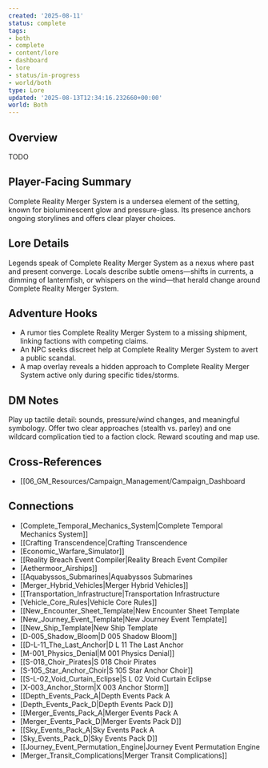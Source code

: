 ```yaml
---
created: '2025-08-11'
status: complete
tags:
- both
- complete
- content/lore
- dashboard
- lore
- status/in-progress
- world/both
type: Lore
updated: '2025-08-13T12:34:16.232660+00:00'
world: Both
---
```


## Overview

TODO

## Player-Facing Summary

Complete Reality Merger System is a undersea element of the setting, known for bioluminescent glow and pressure-glass. Its presence anchors ongoing storylines and offers clear player choices.

## Lore Details

Legends speak of Complete Reality Merger System as a nexus where past and present converge. Locals describe subtle omens—shifts in currents, a dimming of lanternfish, or whispers on the wind—that herald change around Complete Reality Merger System.

## Adventure Hooks

- A rumor ties Complete Reality Merger System to a missing shipment, linking factions with competing claims.
- An NPC seeks discreet help at Complete Reality Merger System to avert a public scandal.
- A map overlay reveals a hidden approach to Complete Reality Merger System active only during specific tides/storms.

## DM Notes

Play up tactile detail: sounds, pressure/wind changes, and meaningful symbology. Offer two clear approaches (stealth vs. parley) and one wildcard complication tied to a faction clock. Reward scouting and map use.

<!-- enriched: true -->

## Cross-References

- [[06_GM_Resources/Campaign_Management/Campaign_Dashboard

## Connections

- [Complete_Temporal_Mechanics_System|Complete Temporal Mechanics System]]
- [[Crafting Transcendence|Crafting Transcendence
- [Economic_Warfare_Simulator]]
- [[Reality Breach Event Compiler|Reality Breach Event Compiler
- [Aethermoor_Airships]]
- [[Aquabyssos_Submarines|Aquabyssos Submarines
- [Merger_Hybrid_Vehicles|Merger Hybrid Vehicles]]
- [[Transportation_Infrastructure|Transportation Infrastructure
- [Vehicle_Core_Rules|Vehicle Core Rules]]
- [[New_Encounter_Sheet_Template|New Encounter Sheet Template
- [New_Journey_Event_Template|New Journey Event Template]]
- [[New_Ship_Template|New Ship Template
- [D-005_Shadow_Bloom|D 005 Shadow Bloom]]
- [[D-L-11_The_Last_Anchor|D L 11 The Last Anchor
- [M-001_Physics_Denial|M 001 Physics Denial]]
- [[S-018_Choir_Pirates|S 018 Choir Pirates
- [S-105_Star_Anchor_Choir|S 105 Star Anchor Choir]]
- [[S-L-02_Void_Curtain_Eclipse|S L 02 Void Curtain Eclipse
- [X-003_Anchor_Storm|X 003 Anchor Storm]]
- [[Depth_Events_Pack_A|Depth Events Pack A
- [Depth_Events_Pack_D|Depth Events Pack D]]
- [[Merger_Events_Pack_A|Merger Events Pack A
- [Merger_Events_Pack_D|Merger Events Pack D]]
- [[Sky_Events_Pack_A|Sky Events Pack A
- [Sky_Events_Pack_D|Sky Events Pack D]]
- [[Journey_Event_Permutation_Engine|Journey Event Permutation Engine
- [Merger_Transit_Complications|Merger Transit Complications]]
